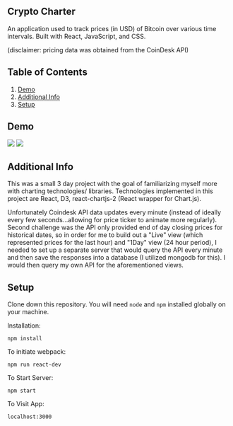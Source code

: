 ## Crypto Charter

An application used to track prices (in USD) of Bitcoin over various time intervals. Built with React, JavaScript, and CSS.


(disclaimer: pricing data was obtained from the CoinDesk API)

## Table of Contents

1. [Demo](#demo)
1. [Additional Info](#additional-info)
1. [Setup](#setup)

## Demo

<img src="https://media.giphy.com/media/dxh8r9WvGnGvniwtrW/giphy.gif">
<img src="https://media.giphy.com/media/f6n1YJWuTwuPT26zAi/giphy.gif">

## Additional Info

This was a small 3 day project with the goal of familiarizing myself more with charting technologies/ libraries. Technologies implemented in this project are React, D3, react-chartjs-2 (React wrapper for Chart.js).

Unfortunately Coindesk API data updates every minute (instead of ideally every few seconds...allowing for price ticker to animate more regularly). Second challenge was the API only provided end of day closing prices for historical dates, so in order for me to build out a "Live" view (which represented prices for the last hour) and "1Day" view (24 hour period), I needed to set up a separate server that would query the API every minute and then save the responses into a database (I utilized mongodb for this). I would then query my own API for the aforementioned views.


## Setup

Clone down this repository. You will need `node` and `npm` installed globally on your machine.  

Installation:

`npm install`  

To initiate webpack:

`npm run react-dev`

To Start Server:

`npm start`  

To Visit App:

`localhost:3000`  
